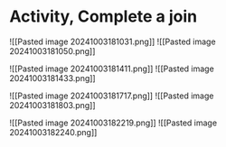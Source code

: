 # Activity, Complete a join

!\[\[Pasted image 20241003181031.png]] !\[\[Pasted image 20241003181050.png]]

!\[\[Pasted image 20241003181411.png]] !\[\[Pasted image 20241003181433.png]]

!\[\[Pasted image 20241003181717.png]] !\[\[Pasted image 20241003181803.png]]

!\[\[Pasted image 20241003182219.png]] !\[\[Pasted image 20241003182240.png]]
